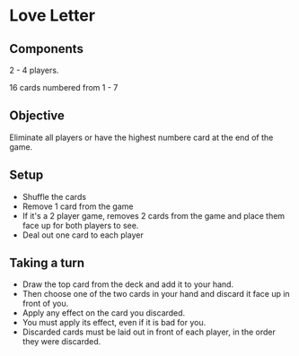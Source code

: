 # Love Letter

## Components

2 - 4 players.

16 cards numbered from 1 - 7

## Objective

Eliminate all players or have the highest numbere card at the end of the game.

## Setup 

- Shuffle the cards
- Remove 1 card from the game
- If it's a 2 player game, removes 2 cards from the game and place them face up for both players to see.
- Deal out one card to each player

## Taking a turn

- Draw the top card from the deck and add it to your
hand.
- Then choose one of the two cards in your hand and discard it face up in front of you. 
- Apply any effect on the card you discarded.
- You must apply its effect, even if it is bad for you. 
- Discarded cards must be laid out in front of each player, in the order they were discarded.